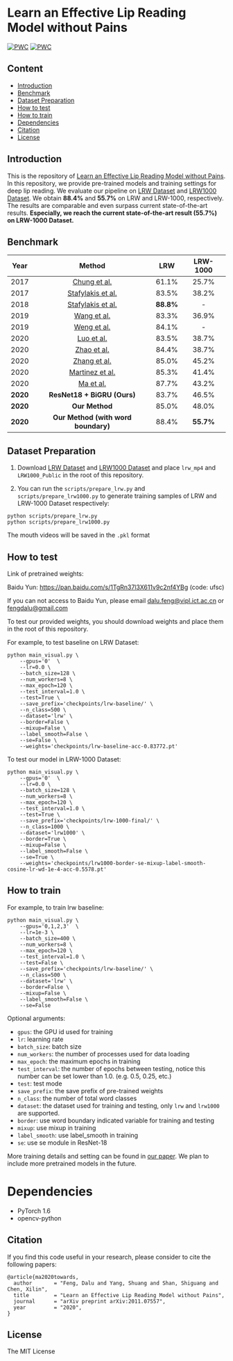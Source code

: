 # Learn an Effective Lip Reading Model without Pains

[![PWC](https://img.shields.io/endpoint.svg?url=https://paperswithcode.com/badge/learn-an-effective-lip-reading-model-without/lipreading-on-lrw-1000)](https://paperswithcode.com/sota/lipreading-on-lrw-1000?p=learn-an-effective-lip-reading-model-without)
[![PWC](https://img.shields.io/endpoint.svg?url=https://paperswithcode.com/badge/learn-an-effective-lip-reading-model-without/lipreading-on-lip-reading-in-the-wild)](https://paperswithcode.com/sota/lipreading-on-lip-reading-in-the-wild?p=learn-an-effective-lip-reading-model-without)


## Content

- [Introduction](#Introduction)
- [Benchmark](#Benchmark)
- [Dataset Preparation](#Dataset-Preparation)
- [How to test](#How-to-test)
- [How to train](#How-to-train)
- [Dependencies](#Dependencies)
- [Citation](#Citation)
- [License](#License)


## Introduction

This is the repository of [Learn an Effective Lip Reading Model without Pains](https://arxiv.org/abs/2011.07557). In this repository, we provide pre-trained models and training settings for deep lip reading. We evaluate our pipeline on [LRW Dataset](http://www.robots.ox.ac.uk/~vgg/data/lip_reading/lrw1.html) and [LRW1000 Dataset](https://vipl.ict.ac.cn/view_database.php?id=14). We obtain **88.4%** and **55.7%** on LRW and LRW-1000, respectively. The results are comparable and even surpass current state-of-the-art results. **Especially, we reach the current state-of-the-art result (55.7%) on LRW-1000 Dataset.**

## Benchmark

| Year |      Method          |   LRW  |     LRW-1000    |
|:----:|:--------------------:|:------:|:---------------:|
|2017|[Chung et al.](https://www.robots.ox.ac.uk/~vgg/publications/2017/Chung17a/chung17a.pdf)   | 61.1%  | 25.7% |
|2017|[Stafylakis et al.](https://arxiv.org/abs/1703.04105)   |83.5% | 38.2% |
|2018|[Stafylakis et al.](https://arxiv.org/abs/1811.01194)   |**88.8%** | - |
|2019|[Wang et al.](https://bmvc2019.org/wp-content/uploads/papers/1211-paper.pdf)   |83.3% | 36.9% |
|2019|[Weng et al.](https://arxiv.org/abs/1905.02540)   |84.1% | - |
|2020|[Luo et al.](https://arxiv.org/abs/2003.03983)   | 83.5% | 38.7% |
|2020|[Zhao et al.](https://arxiv.org/abs/2003.06439)   |84.4% | 38.7% |
|2020|[Zhang et al.](https://arxiv.org/abs/2003.03206)   |85.0% | 45.2% |
|2020|[Martinez et al.](https://arxiv.org/abs/2001.08702)   |85.3% | 41.4% |
|2020|[Ma et al.](https://arxiv.org/abs/2007.06504)   |87.7% |43.2%|
|**2020**|    **ResNet18 + BiGRU (Ours)**  |   83.7%   |     46.5%    |
|**2020**|    **Our Method**  |   85.0%   |     48.0%    |
|**2020**|    **Our Method (with word boundary)**  |  88.4%    |     **55.7%**    |



## Dataset Preparation

1. Download  [LRW Dataset](http://www.robots.ox.ac.uk/~vgg/data/lip_reading/lrw1.htm) and [LRW1000 Dataset](https://vipl.ict.ac.cn/view_database.php?id=14) and place `lrw_mp4` and `LRW1000_Public` in the root of this repository. 

2. You can run the  `scripts/prepare_lrw.py` and `scripts/prepare_lrw1000.py` to generate training samples of LRW and LRW-1000 Dataset respectively:

```
python scripts/prepare_lrw.py
python scripts/prepare_lrw1000.py 
```

The mouth videos will be saved in the `.pkl` format

## How to test

Link of pretrained weights:

Baidu Yun: <https://pan.baidu.com/s/1TgRn37l3X611v9c2nf4YBg> (code: ufsc)

If you can not access to Baidu Yun, please email dalu.feng@vipl.ict.ac.cn or fengdalu@gmail.com

To test our provided weights, you should download weights and place them in the root of this repository. 

For example, to test baseline on LRW Dataset: 

```
python main_visual.py \
    --gpus='0'  \
    --lr=0.0 \
    --batch_size=128 \
    --num_workers=8 \
    --max_epoch=120 \
    --test_interval=1.0 \
    --test=True \
    --save_prefix='checkpoints/lrw-baseline/' \
    --n_class=500 \
    --dataset='lrw' \
    --border=False \
    --mixup=False \
    --label_smooth=False \
    --se=False \
    --weights='checkpoints/lrw-baseline-acc-0.83772.pt'
```

To test our model in LRW-1000 Dataset: 

```
python main_visual.py \
    --gpus='0'  \
    --lr=0.0 \
    --batch_size=128 \
    --num_workers=8 \
    --max_epoch=120 \
    --test_interval=1.0 \
    --test=True \
    --save_prefix='checkpoints/lrw-1000-final/' \
    --n_class=1000 \
    --dataset='lrw1000' \
    --border=True \
    --mixup=False \
    --label_smooth=False \
    --se=True \
    --weights='checkpoints/lrw1000-border-se-mixup-label-smooth-cosine-lr-wd-1e-4-acc-0.5578.pt'
```

## How to train

For example, to train lrw baseline:

```
python main_visual.py \
    --gpus='0,1,2,3'  \
    --lr=1e-3 \
    --batch_size=400 \
    --num_workers=8 \
    --max_epoch=120 \
    --test_interval=1.0 \
    --test=False \
    --save_prefix='checkpoints/lrw-baseline/' \
    --n_class=500 \
    --dataset='lrw' \
    --border=False \
    --mixup=False \
    --label_smooth=False \
    --se=False  
```

Optional arguments:

- `gpus`: the GPU id used for training
- `lr`: learning rate
- `batch_size`: batch size
- `num_workers`: the number of processes used for data loading
- `max_epoch`: the maximum epochs in training
- `test_interval`: the number of epochs between testing, notice this number can be set lower than 1.0. (e.g. 0.5, 0.25, etc.)
- `test`: test mode
- `save_prefix`: the save prefix of pre-trained weights
- `n_class`: the number of total word classes
- `dataset`: the dataset used for training and testing, only `lrw` and `lrw1000` are supported.
- `border`:  use word boundary indicated variable for training and testing
- `mixup`: use mixup in training
- `label_smooth`: use label_smooth in training
- `se`: use se module in ResNet-18

More training details and setting can be found in [our paper](https://arxiv.org/abs/2011.07557). We plan to include more pretrained models in the future.

# Dependencies

- PyTorch 1.6
- opencv-python

## Citation

If you find this code useful in your research, please consider to cite the following papers:

```
@article{ma2020towards,
  author       = "Feng, Dalu and Yang, Shuang and Shan, Shiguang and Chen, Xilin",
  title        = "Learn an Effective Lip Reading Model without Pains",
  journal      = "arXiv preprint arXiv:2011.07557",
  year         = "2020",
}
```


## License

The MIT License